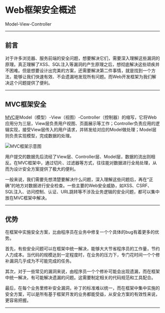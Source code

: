 # Web框架安全概述
Model-View-Controller
  
---
## **前言** #
对于许多浏览器、服务前端的安全问题，想要解决它们，需要深入理解这些漏洞的原理。真正理解了XSS、SQL注入等漏洞的产生原理之后，想彻底解决这些顽疾并不困难。但是想要设计出完美的方案，还需要解决第二件事情，就是找到一个方法，能够让我们快速有效、不会遗漏地发现所有问题。而Web开发框架为我们解决这个问题提供了便利。      

----
## **MVC框架安全** ##
[MVC](http://baike.baidu.com/link?url=C-CmCKVj-OLdJQot_vOowjJRmQb_JG397jmXE7G6HrjaiMAUmEh_86izGeszLmszfkfYvSK8aQPzhH-z_CL0Na)是Model（模型）-View（视图）-Controller（控制器）的缩写，它将Web应用分为三层，View层负责用户视图、页面展示等工作；Controller负责应用的逻辑实现，接受View层传入的用户请求，并转发给对应的Model做处理；Model层则负责实现模型，完成数据的处理。     

![MVC框架示意图](img/MVC.png)    

用户提交的数据先后流经了View层、Controller层、Model层，数据的流出则相反。在MVC框架中，通过切片、过滤器等方式，往往能对数据进行全局处理，从而为设计安全方案提供了极大的便利。  

一般来说，我们需要先想清楚要解决什么问题，深入理解这些问题后，再在“正确”的地方对数据进行安全检查。一些主要的Web安全威胁，如XSS、CSRF、SQL注入、访问控制、认证、URL跳转等不涉及业务逻辑的安全问题，都可以集中放在MVC框架中解决。    

---
## **优势** #
在框架中实施安全方案，比由程序员在业务中修复一个个具体的bug有着更多的优势。   

首先，有些安全问题可以在框架中统一解决，能够大大节省程序员的工作量，节约人力成本。当代码的规模达到一定程度时，在业务的压力下，专门花时间一个个修补漏洞几乎成为不可能完成的任务。   

其次，对于一些常见的漏洞来说，由程序员一个个修补可能会出现遗漏，而在框架中统一解决，有可能解决遗漏的问题。这需要制定相关的代码规范和工具配合。    

最后，在每个业务里修补安全漏洞，补丁的标准难以统一，而在框架中集中实施的安全方案，可以是所有基于框架开发的业务都能受益，从安全方案的有效性来说，更容易把握。    
   
---

        
        
        
        
        